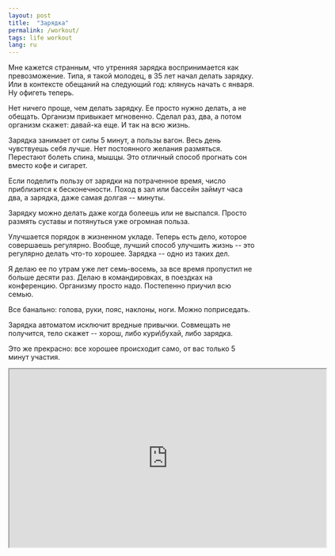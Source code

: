 ```yaml
---
layout: post
title:  "Зарядка"
permalink: /workout/
tags: life workout
lang: ru
---
```


Мне кажется странным, что утренняя зарядка воспринимается как
превозможение. Типа, я такой молодец, в 35 лет начал делать зарядку. Или в
контексте обещаний на следующий год: клянусь начать с января. Ну офигеть теперь.

Нет ничего проще, чем делать зарядку. Ее просто нужно делать, а не
обещать. Организм привыкает мгновенно. Сделал раз, два, а потом организм скажет:
давай-ка еще. И так на всю жизнь.

Зарядка занимает от силы 5 минут, а пользы вагон. Весь день чувствуешь себя
лучше. Нет постоянного желания размяться. Перестают болеть спина, мышцы. Это
отличный способ прогнать сон вместо кофе и сигарет.

Если поделить пользу от зарядки на потраченное время, число приблизится к
бесконечности. Поход в зал или бассейн займут часа два, а зарядка, даже самая
долгая -- минуты.

Зарядку можно делать даже когда болеешь или не выспался. Просто размять суставы
и потянуться уже огромная польза.

Улучшается порядок в жизненном укладе. Теперь есть дело, которое совершаешь
регулярно. Вообще, лучший способ улучшить жизнь -- это регулярно делать что-то
хорошее. Зарядка -- одно из таких дел.

Я делаю ее по утрам уже лет семь-восемь, за все время пропустил не больше десяти
раз. Делаю в командировках, в поездках на конференцию. Организму просто
надо. Постепенно приучил всю семью.

Все банально: голова, руки, пояс, наклоны, ноги. Можно поприседать.

Зарядка автоматом исключит вредные привычки. Совмещать не получится, тело скажет
-- хорош, либо кури\бухай, либо зарядка.

Это же прекрасно: все хорошее происходит само, от вас только 5 минут участия.

<iframe width="640" height="360" src="https://www.youtube.com/embed/2OoVB2AAtOQ"
allow="autoplay; encrypted-media" allowfullscreen></iframe>
